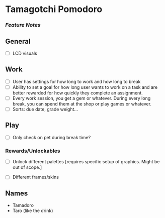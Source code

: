 # Tamagotchi Pomodoro

### _Feature Notes_

## General

- [ ] LCD visuals

## Work

- [ ] User has settings for how long to work and how long to break
- [ ] Ability to set a goal for how long user wants to work on a task and are better rewarded for how quickly they complete an assignment.
- [ ] Every work session, you get a gem or whatever. During every long break, you can spend them at the shop or play games or whatever.
- [ ] Sorts: due date, grade weight...

## Play
* [ ] Only check on pet during break time?

### Rewards/Unlockables
- [ ] Unlock different palettes [requires specific setup of graphics. Might be out of scope.]
- [ ] Different frames/skins


## Names
- Tamadoro
- Taro (like the drink)
